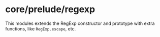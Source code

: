 # core/prelude/regexp

This modules extends the RegExp constructor and prototype with extra functions, like `RegExp.escape`, etc.
